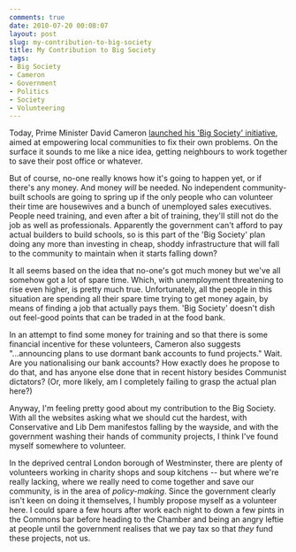 ```yaml
---
comments: true
date: 2010-07-20 00:08:07
layout: post
slug: my-contribution-to-big-society
title: My Contribution to Big Society
tags:
- Big Society
- Cameron
- Government
- Politics
- Society
- Volunteering
---
```


Today, Prime Minister David Cameron [launched his 'Big Society' initiative](http://www.bbc.co.uk/news/uk-10680062), aimed at empowering local communities to fix their own problems.  On the surface it sounds to me like a nice idea, getting neighbours to work together to save their post office or whatever.

But of course, no-one really knows how it's going to happen yet, or if there's any money.  And money _will_ be needed.  No independent community-built schools are going to spring up if the only people who can volunteer their time are housewives and a bunch of unemployed sales executives.  People need training, and even after a bit of training, they'll still not do the job as well as professionals.  Apparently the government can't afford to pay actual builders to build schools, so is this part of the 'Big Society' plan doing any more than investing in cheap, shoddy infrastructure that will fall to the community to maintain when it starts falling down?

It all seems based on the idea that no-one's got much money but we've all somehow got a lot of spare time.  Which, with unemployment threatening to rise even higher, is pretty much true.  Unfortunately, all the people in this situation are spending all their spare time trying to get money again, by means of finding a job that actually pays them.  'Big Society' doesn't dish out feel-good points that can be traded in at the food bank.

In an attempt to find some money for training and so that there is some financial incentive for these volunteers, Cameron also suggests "...announcing plans to use dormant bank accounts to fund projects."  Wait.  Are you nationalising our bank accounts?  How exactly does he propose to do that, and has anyone else done that in recent history besides Communist dictators?  (Or, more likely, am I completely failing to grasp the actual plan here?)

Anyway, I'm feeling pretty good about my contribution to the Big Society.  With all the websites asking what we should cut the hardest, with Conservative and Lib Dem manifestos falling by the wayside, and with the government washing their hands of community projects, I think I've found myself somewhere to volunteer.

In the deprived central London borough of Westminster, there are plenty of volunteers working in charity shops and soup kitchens -- but where we're really lacking, where we really need to come together and save our community, is in the area of _policy-making_.  Since the government clearly isn't keen on doing it themselves, I humbly propose myself as a volunteer here.  I could spare a few hours after work each night to down a few pints in the Commons bar before heading to the Chamber and being an angry leftie at people until the government realises that we pay tax so that _they_ fund these projects, not us.
